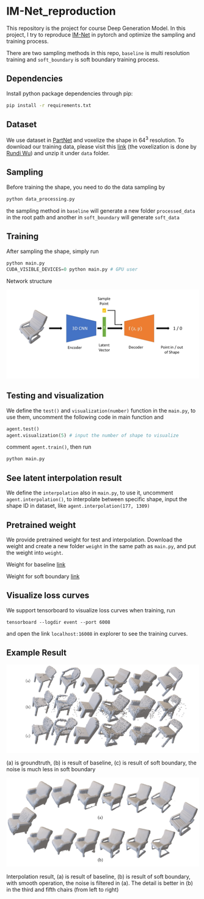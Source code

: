 # IM-Net_reproduction
This repository is the project for course Deep Generation Model. In this project, I try to reproduce [IM-Net](https://www.sfu.ca/~zhiqinc/imgan/Readme.html) in pytorch and optimize the sampling and training process.

There are two sampling methods in this repo,  `baseline` is multi resolution training and `soft_boundary` is soft boundary training process. 



## Dependencies

Install python package dependencies through pip:


```bash
pip install -r requirements.txt
```



## Dataset

We use dataset in [PartNet](https://cs.stanford.edu/~kaichun/partnet/) and voxelize the shape in $64^3$ resolution. To download our training data, please visit this [link](https://disk.pku.edu.cn:443/link/BB3144D411E61092DECED4C7F0C8ED11) (the voxelization is done by [Rundi Wu](https://github.com/ChrisWu1997/PQ-NET)) and unzip it under `data` folder.



## Sampling

Before training the shape, you need to do the data sampling by

```python
python data_processing.py
```

the sampling method in `baseline` will generate a new folder `processed_data` in the root path and another in `soft_boundary` will generate `soft_data`



## Training

After sampling the shape, simply run

```python
python main.py
CUDA_VISIBLE_DEVICES=0 python main.py # GPU user
```

Network structure

![](https://github.com/jianghd1996/IM-Net_reproduction/blob/master/result/network.JPG)



## Testing and visualization

We define the `test()` and `visualization(number)` function in the `main.py`, to use them, uncomment the following code in main function and 

```python
agent.test()
agent.visualization(5) # input the number of shape to visualize
```

comment `agent.train()`, then run

```python
python main.py
```




## See latent interpolation result

We define the `interpolation`  also in `main.py`, to use it, uncomment `agent.interpolation()`, to interpolate between specific shape, input the shape ID in dataset, like `agent.interpolation(177, 1309)`



## Pretrained weight

We provide pretrained weight for test and interpolation. Download the weight and create a new folder `weight` in the same path as `main.py`, and put the weight into `weight`.

Weight for baseline [link](https://drive.google.com/file/d/1fAbHVaasBZPvFCdS0gxepXuJBkfj_WH6/view?usp=sharing)

Weight for soft boundary [link](https://drive.google.com/file/d/1WHPNrthvsD5-3xWdogG-i1C77ho8GrSj/view?usp=sharing)




## Visualize loss curves

We support tensorboard to visualize loss curves when training, run

```
tensorboard --logdir event --port 6008
```

and open the link `localhost:16008` in explorer to see the training curves.



## Example Result

![](https://github.com/jianghd1996/IM-Net_reproduction/blob/master/result/result.JPG)

(a) is groundtruth, (b) is result of baseline, (c) is result of soft boundary, the noise is much less in soft boundary



![](https://github.com/jianghd1996/IM-Net_reproduction/blob/master/result/interpolation.JPG)

Interpolation result, (a) is result of baseline, (b) is result of soft boundary, with smooth operation, the noise is filtered in (a). The detail is better in (b) in the third and fifth chairs (from left to right)
